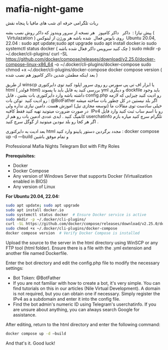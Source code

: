 # mafia-night-game

ربات تلگرامی حرفه ای شب های مافیا با پنجاه نقش

پیش نیازا : 
داکر 
 داکر کامپوز  
هر نسخه از سرور ویندوز که داکر روش نصب بشه (  Virtulazation ) روی بایوس فعال  شده باشه
هر ورژن از لینوکس 
Ubuntu 20.04, 22.04 :
sudo apt update;sudo apt upgrade
sudo apt install docker.io
sudo systemctl status docker ( چک کنید سرویس داکر فعال شده باشه )
sudo mkdir -p ~/.docker/cli-plugins/
curl -SL https://github.com/docker/compose/releases/download/v2.25.0/docker-compose-linux-x86_64 -o ~/.docker/cli-plugins/docker-compose
sudo chmod +x ~/.docker/cli-plugins/docker-compose
docker compose version ( بعد اینکه مطمئن شدین داکر کامپوز هم نصب شده )

از طریق winscp یا ابزار اف تی پی سورس رو روی سرور اپلود کنید توی دایرکتوری html ( فولدر html)
بررسی کنید یه فایل باید با پسوند yml و دیگری dockfile باید وجود داشته باشه
وارد دایرکتوری بات بشین ، فایل config.php رو ادیت کنید چیزایی که لازمه رو ادیت کنید 
توکن بات : @BotFather
اگر بلد نیستین در کل چطور بات ساخته میشه خیلی سادست توی مقالات ما (توسعه مجازی نیل) اموزش هست. دامین نیازی نداره ولی در صورت ضرورت میتونید تهیه کنید
فقط کافیه  IPv4 رو با اسم ساب ثبت کنید وارد فایل کانفیگ کنید .
ایدی عددی ادمین بات رو هم از userchatinfo تلگرام سرچ کنید میاره بازم اگر هر کجا رو بلد نبودین میتونید از گوگل سرچ کنید .

بعد ادیت به دایرکتوری html مجدد برگردین دستور پایینو وارد کنید :
docker compose up -d —build
و تمام موفق باشین




Professional Mafia Nights Telegram Bot with Fifty Roles

**Prerequisites:**
- Docker
- Docker Compose
- Any version of Windows Server that supports Docker (Virtualization enabled in BIOS)
- Any version of Linux

**For Ubuntu 20.04, 22.04:**
```sh
sudo apt update; sudo apt upgrade
sudo apt install docker.io
sudo systemctl status docker  # Ensure Docker service is active
sudo mkdir -p ~/.docker/cli-plugins/
curl -SL https://github.com/docker/compose/releases/download/v2.25.0/docker-compose-linux-x86_64 -o ~/.docker/cli-plugins/docker-compose
sudo chmod +x ~/.docker/cli-plugins/docker-compose
docker compose version  # Verify Docker Compose is installed
```

Upload the source to the server in the html directory using WinSCP or any FTP tool (html folder). Ensure there is a file with the .yml extension and another file named Dockerfile.

Enter the bot directory and edit the config.php file to modify the necessary settings:
- Bot Token: @BotFather
- If you are not familiar with how to create a bot, it's very simple. You can find tutorials on this in our articles (Nile Virtual Development). A domain is not required, but you can obtain one if necessary. Simply register the IPv4 as a subdomain and enter it into the config file.
- Find the bot admin's numeric ID using Telegram's userchatinfo. If you are unsure about anything, you can always search Google for assistance.

After editing, return to the html directory and enter the following command:
```sh
docker compose up -d —build
```
And that's it. Good luck!






